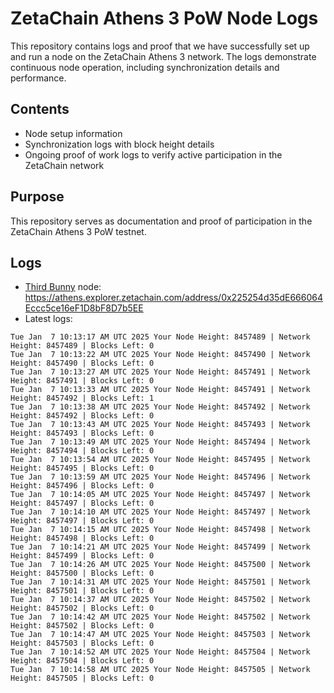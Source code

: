 # ZetaChain Athens 3 PoW Node Logs
This repository contains logs and proof that we have successfully set up and run a node on the ZetaChain Athens 3 network. The logs demonstrate continuous node operation, including synchronization details and performance.

## Contents
- Node setup information
- Synchronization logs with block height details
- Ongoing proof of work logs to verify active participation in the ZetaChain network

## Purpose
This repository serves as documentation and proof of participation in the ZetaChain Athens 3 PoW testnet.

## Logs

- [Third Bunny](https://thirdbunny.xyz/) node: https://athens.explorer.zetachain.com/address/0x225254d35dE666064Eccc5ce16eF1D8bF8D7b5EE
- Latest logs:
```
Tue Jan  7 10:13:17 AM UTC 2025 Your Node Height: 8457489 | Network Height: 8457489 | Blocks Left: 0
Tue Jan  7 10:13:22 AM UTC 2025 Your Node Height: 8457490 | Network Height: 8457490 | Blocks Left: 0
Tue Jan  7 10:13:27 AM UTC 2025 Your Node Height: 8457491 | Network Height: 8457491 | Blocks Left: 0
Tue Jan  7 10:13:33 AM UTC 2025 Your Node Height: 8457491 | Network Height: 8457492 | Blocks Left: 1
Tue Jan  7 10:13:38 AM UTC 2025 Your Node Height: 8457492 | Network Height: 8457492 | Blocks Left: 0
Tue Jan  7 10:13:43 AM UTC 2025 Your Node Height: 8457493 | Network Height: 8457493 | Blocks Left: 0
Tue Jan  7 10:13:49 AM UTC 2025 Your Node Height: 8457494 | Network Height: 8457494 | Blocks Left: 0
Tue Jan  7 10:13:54 AM UTC 2025 Your Node Height: 8457495 | Network Height: 8457495 | Blocks Left: 0
Tue Jan  7 10:13:59 AM UTC 2025 Your Node Height: 8457496 | Network Height: 8457496 | Blocks Left: 0
Tue Jan  7 10:14:05 AM UTC 2025 Your Node Height: 8457497 | Network Height: 8457497 | Blocks Left: 0
Tue Jan  7 10:14:10 AM UTC 2025 Your Node Height: 8457497 | Network Height: 8457497 | Blocks Left: 0
Tue Jan  7 10:14:15 AM UTC 2025 Your Node Height: 8457498 | Network Height: 8457498 | Blocks Left: 0
Tue Jan  7 10:14:21 AM UTC 2025 Your Node Height: 8457499 | Network Height: 8457499 | Blocks Left: 0
Tue Jan  7 10:14:26 AM UTC 2025 Your Node Height: 8457500 | Network Height: 8457500 | Blocks Left: 0
Tue Jan  7 10:14:31 AM UTC 2025 Your Node Height: 8457501 | Network Height: 8457501 | Blocks Left: 0
Tue Jan  7 10:14:37 AM UTC 2025 Your Node Height: 8457502 | Network Height: 8457502 | Blocks Left: 0
Tue Jan  7 10:14:42 AM UTC 2025 Your Node Height: 8457502 | Network Height: 8457502 | Blocks Left: 0
Tue Jan  7 10:14:47 AM UTC 2025 Your Node Height: 8457503 | Network Height: 8457503 | Blocks Left: 0
Tue Jan  7 10:14:52 AM UTC 2025 Your Node Height: 8457504 | Network Height: 8457504 | Blocks Left: 0
Tue Jan  7 10:14:58 AM UTC 2025 Your Node Height: 8457505 | Network Height: 8457505 | Blocks Left: 0
```

